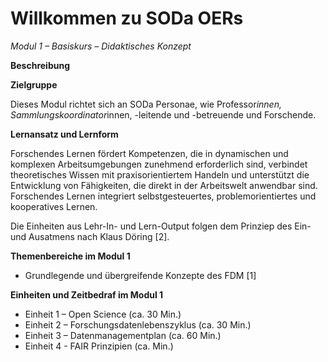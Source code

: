 <!--

author: Canan Hastik  
email:    
version:  v1
language: DE

icon:     https://raw.githubusercontent.com/chastik/Beratung_Dateityp_Bild/refs/heads/main/SODa-Logo_full.svg
link:     https://raw.githubusercontent.com/chastik/Beratung/refs/heads/main/soda.css

comment:  WissKi SODA OERs

-->

# Willkommen zu SODa OERs 

*Modul 1 – Basiskurs – Didaktisches Konzept*

**Beschreibung**


**Zielgruppe**

Dieses Modul richtet sich an SODa Personae, wie Professor*innen, Sammlungskoordinator*innen, -leitende und -betreuende und Forschende.

**Lernansatz und Lernform**

Forschendes Lernen fördert Kompetenzen, die in dynamischen und komplexen Arbeitsumgebungen zunehmend erforderlich sind, verbindet theoretisches Wissen mit praxisorientiertem Handeln und unterstützt die Entwicklung von Fähigkeiten, die direkt in der Arbeitswelt anwendbar sind. Forschendes Lernen integriert selbstgesteuertes, problemorientiertes und kooperatives Lernen.

Die Einheiten aus Lehr-In- und Lern-Output
folgen dem Prinziep des Ein- und Ausatmens nach Klaus Döring [2].

**Themenbereiche im Modul 1**

- Grundlegende und übergreifende Konzepte des FDM [1]

**Einheiten und Zeitbedraf im Modul 1**

- Einheit 1 – Open Science (ca. 30 Min.)
- Einheit 2 – Forschungsdatenlebenszyklus (ca. 30 Min.)
- Einheit 3 – Datenmanagementplan (ca. 60 Min.)
- Einheit 4 - FAIR Prinzipien (ca. Min.)


